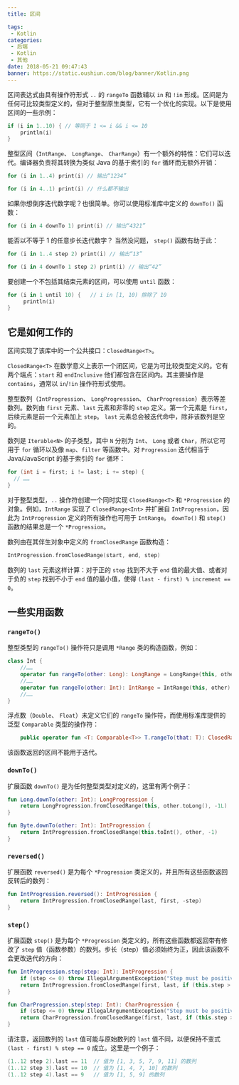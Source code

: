 ```yaml
---
title: 区间

tags:
 - Kotlin
categories:
 - 后端
 - Kotlin
 - 其他
date: 2018-05-21 09:47:43
banner: https://static.oushiun.com/blog/banner/Kotlin.png
---
```


区间表达式由具有操作符形式 `..` 的 `rangeTo` 函数辅以 `in` 和 `!in` 形成。区间是为任何可比较类型定义的，但对于整型原生类型，它有一个优化的实现。以下是使用区间的一些示例：

```kotlin
if (i in 1..10) { // 等同于 1 <= i && i <= 10
    println(i)
}
```

<!-- more -->

整型区间（`IntRange`、 `LongRange`、 `CharRange`）有一个额外的特性：它们可以迭代。编译器负责将其转换为类似 Java 的基于索引的 `for` 循环而无额外开销：

```kotlin
for (i in 1..4) print(i) // 输出“1234”

for (i in 4..1) print(i) // 什么都不输出
```

如果你想倒序迭代数字呢？也很简单。你可以使用标准库中定义的 `downTo()` 函数：

```kotlin
for (i in 4 downTo 1) print(i) // 输出“4321”
```

能否以不等于 1 的任意步长迭代数字？ 当然没问题， `step()` 函数有助于此：

```kotlin
for (i in 1..4 step 2) print(i) // 输出“13”

for (i in 4 downTo 1 step 2) print(i) // 输出“42”
```

要创建一个不包括其结束元素的区间，可以使用 `until` 函数：

```kotlin
for (i in 1 until 10) {   // i in [1, 10) 排除了 10
     println(i)
}
```

## 它是如何工作的

区间实现了该库中的一个公共接口：`ClosedRange<T>`。

`ClosedRange<T>` 在数学意义上表示一个闭区间，它是为可比较类型定义的。它有两个端点：`start` 和 `endInclusive` 他们都包含在区间内。其主要操作是 `contains`，通常以 `in`/`!in` 操作符形式使用。

整型数列（`IntProgression`、 `LongProgression`、 `CharProgression`）表示等差数列。数列由 `first` 元素、`last` 元素和非零的 `step` 定义。第一个元素是 `first`，后续元素是前一个元素加上 `step`。 `last` 元素总会被迭代命中，除非该数列是空的。

数列是 `Iterable<N>` 的子类型，其中 `N` 分别为 `Int`、 `Long` 或者 `Char`，所以它可用于 `for` 循环以及像 `map`、`filter` 等函数中。对 `Progression` 迭代相当于 Java/JavaScript 的基于索引的 `for` 循环：

```java
for (int i = first; i != last; i += step) {
  // ……
}
```

对于整型类型，`..` 操作符创建一个同时实现 `ClosedRange<T>` 和 `*Progression` 的对象。例如，`IntRange` 实现了 `ClosedRange<Int>` 并扩展自 `IntProgression`，因此为 `IntProgression` 定义的所有操作也可用于 `IntRange`。
`downTo()` 和 `step()` 函数的结果总是一个 `*Progression`。

数列由在其伴生对象中定义的 `fromClosedRange` 函数构造：

```kotlin
IntProgression.fromClosedRange(start, end, step)
```

数列的 `last` 元素这样计算：对于正的 `step` 找到不大于 `end` 值的最大值、或者对于负的 `step` 找到不小于 `end` 值的最小值，使得 `(last - first) % increment == 0`。

## 一些实用函数

### `rangeTo()`

整型类型的 `rangeTo()` 操作符只是调用 `*Range` 类的构造函数，例如：

```kotlin
class Int {
    //……
    operator fun rangeTo(other: Long): LongRange = LongRange(this, other)
    //……
    operator fun rangeTo(other: Int): IntRange = IntRange(this, other)
    //……
}
```

浮点数（`Double`、 `Float`）未定义它们的 `rangeTo` 操作符，而使用标准库提供的泛型 `Comparable` 类型的操作符：

```kotlin
    public operator fun <T: Comparable<T>> T.rangeTo(that: T): ClosedRange<T>
```

该函数返回的区间不能用于迭代。

### `downTo()`

扩展函数 `downTo()` 是为任何整型类型对定义的，这里有两个例子：

```kotlin
fun Long.downTo(other: Int): LongProgression {
    return LongProgression.fromClosedRange(this, other.toLong(), -1L)
}

fun Byte.downTo(other: Int): IntProgression {
    return IntProgression.fromClosedRange(this.toInt(), other, -1)
}
```

### `reversed()`

扩展函数 `reversed()` 是为每个 `*Progression` 类定义的，并且所有这些函数返回反转后的数列：

```kotlin
fun IntProgression.reversed(): IntProgression {
    return IntProgression.fromClosedRange(last, first, -step)
}
```

### `step()`

扩展函数 `step()` 是为每个 `*Progression` 类定义的，所有这些函数都返回带有修改了 `step` 值（函数参数）的数列。步长（step）值必须始终为正，因此该函数不会更改迭代的方向：

```kotlin
fun IntProgression.step(step: Int): IntProgression {
    if (step <= 0) throw IllegalArgumentException("Step must be positive, was: $step")
    return IntProgression.fromClosedRange(first, last, if (this.step > 0) step else -step)
}

fun CharProgression.step(step: Int): CharProgression {
    if (step <= 0) throw IllegalArgumentException("Step must be positive, was: $step")
    return CharProgression.fromClosedRange(first, last, if (this.step > 0) step else -step)
}
```

请注意，返回数列的 `last` 值可能与原始数列的 `last` 值不同，以便保持不变式 `(last - first) % step == 0` 成立。这里是一个例子：

```kotlin
(1..12 step 2).last == 11  // 值为 [1, 3, 5, 7, 9, 11] 的数列
(1..12 step 3).last == 10  // 值为 [1, 4, 7, 10] 的数列
(1..12 step 4).last == 9   // 值为 [1, 5, 9] 的数列
```
